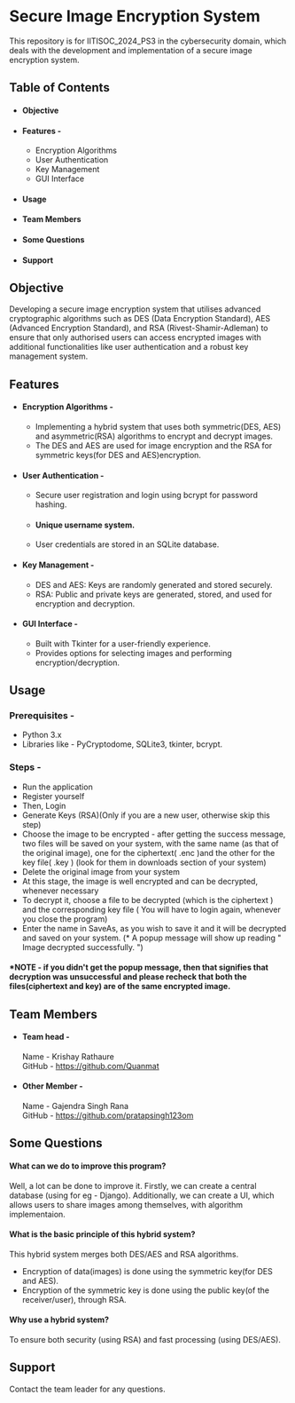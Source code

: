 
# Secure Image Encryption System


This repository is for IITISOC_2024_PS3 in the cybersecurity domain, which deals with the development and implementation of a secure image encryption system.


## Table of Contents

- #### Objective
- #### Features - 
  - Encryption Algorithms
  - User Authentication
  - Key Management
  - GUI Interface
- #### Usage
- #### Team Members 
- #### Some Questions
- #### Support

## Objective

Developing a secure image encryption
 system that utilises advanced cryptographic algorithms such
 as DES (Data Encryption Standard), AES (Advanced Encryption
 Standard), and RSA (Rivest-Shamir-Adleman) to ensure that
 only authorised users can access encrypted images with
 additional functionalities like user authentication and a robust
 key management system.
## Features 

- #### Encryption Algorithms - 
   - Implementing a hybrid system that uses both
     symmetric(DES, AES) and asymmetric(RSA) algorithms to
     encrypt and decrypt images.
   - The DES and AES are used for image encryption and the
     RSA for symmetric keys(for DES and AES)encryption.
- #### User Authentication - 
   - Secure user registration and login using bcrypt for password hashing.
   - ####  Unique username system.
   - User credentials are stored in an SQLite database.
   
- #### Key Management - 
   - DES and AES: Keys are randomly generated and stored securely.
   - RSA: Public and private keys are generated, stored, and used for encryption and decryption.
- #### GUI Interface - 
   - Built with Tkinter for a user-friendly experience.
   - Provides options for selecting images and performing encryption/decryption.


   



## Usage

###  Prerequisites -
  - Python 3.x
  - Libraries like - PyCryptodome, SQLite3, tkinter, bcrypt.
### Steps - 
 - Run the application
 - Register yourself 
 - Then, Login
 - Generate Keys (RSA)(Only if you are a new user, otherwise skip this step)
 - Choose the image to be encrypted - after getting the success message, two files will be saved on your system, with the same name (as that of the original image), one for the ciphertext( .enc )and the other for the key file( .key ) (look for them in downloads section of your system)
 - Delete the original image from your system
 - At this stage, the image is well encrypted and can be decrypted, whenever necessary
 - To decrypt it, choose a file to be decrypted (which is the ciphertext ) and the corresponding key file ( You will have to login again, whenever you close the program)
 - Enter the name in SaveAs, as you wish to save it and it will be decrypted and saved on your system. (* A popup message will show up reading " Image decrypted successfully. ")

#### *NOTE - if you didn't get the popup message, then that signifies that decryption was unsuccessful and please recheck that both the files(ciphertext and key) are of the same encrypted image.
 
## Team Members

- #### Team head -
   Name -   Krishay Rathaure   
   GitHub - https://github.com/Quanmat
- #### Other Member -
   Name -   Gajendra Singh Rana   
   GitHub - https://github.com/pratapsingh123om


## Some Questions

#### What can we do to improve this program?

Well, a lot can be done to improve it. Firstly, we can create a central database (using for eg - Django). Additionally, we can create a UI, which allows users to share images among themselves, with algorithm implementaion.

#### What is the basic principle of this hybrid system?

This hybrid system merges both DES/AES and RSA algorithms.

- Encryption of data(images) is done using the symmetric key(for
DES and AES). 
- Encryption of the symmetric key is done using the public key(of
the receiver/user), through RSA.

#### Why use a hybrid system?

To ensure both security (using RSA) and fast processing (using DES/AES).



## Support
Contact the team leader for any questions.

